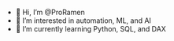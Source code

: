 - 👋 Hi, I’m @ProRamen
- 👀 I’m interested in automation, ML, and AI
- 🌱 I’m currently learning Python, SQL, and DAX
